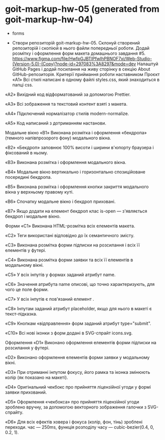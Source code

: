 # goit-markup-hw-05 (generated from goit-markup-hw-04)
- forms

- Створи репозиторій goit-markup-hw-05.
Склонуй створений репозиторій і скопіюй в нього файли попередньої роботи.
Додай розмітку і оформлення форм макета домашнього завдання #5.
  https://www.figma.com/file/HwfpGJBTlPfwIhPBNOF7xi/Web-Studio-(Version-5.0)-(Copy)?node-id=297083%3A8297&mode=dev
Налаштуй GitHub Pages і додай посилання на живу сторінку в секцію About GitHub-репозиторія.
Критерії приймання роботи наставником
Проєкт
«A1» Всі стилі написані в одному файлі styles.css, який знаходиться в папці css.

«A2» Вихідний код відформатований за допомогою Prettier.

«A3» Всі зображення та текстовий контент взяті з макета.

«A4» Підключений нормалізатор стилів modern-normalize.

«A5» Код написаний з дотриманням настанови.

Модальне вікно
«B1» Виконана розмітка і оформлення «бекдропа» (темного напівпрозорого фону) модального вікна.

«B2» «Бекдроп» заповнює 100% висоти і ширини в'юпорту браузера і фіксований в ньому.

«B3» Виконана розмітка і оформлення модального вікна.

«B4» Модальне вікно вертикально і горизонтально спозиційоване посередині бекдропа.

«B5» Виконана розмітка і оформлення кнопки закриття модального вікна у верхньому правому куті.

«B6» Спочатку модальне вікно і бекдроп приховані.

«B7» Якщо додати на елемент бекдроп клас is-open — з'являється бекдроп і модальне вікно.

Форми
«C1» Виконана HTML-розмітка всіх елементів макета.

«C2» Теги використані відповідно до їх семантичного змісту.

«C3» Виконана розмітка форми підписки на розсилання і всіх її елементів у футері.

«C4» Виконана розмітка форми заявки та всіх її елементів в модальному вікні.

«C5» У всіх інпутів у формах заданий атрибут name.

«C6» Значення атрибута name описові, що точно характеризують, для чого це поле форми.

«C7» У всіх інпутів є пов'язаний елемент <label>.

«C8» Інпутам заданий атрибут placeholder, якщо для нього в макеті є текст-підказка.

«C9» Кнопкам «відправлення» форм заданий атрибут type="submit".

«C10» Всі нові іконки з форм додані в SVG-спрайт icons.svg.

Оформлення
«D1» Виконано оформлення елементів форми підписки на розсилання у футері.

«D2» Виконано оформлення елементів форми заявки у модальному вікні.

«D3» При отриманні інпутом фокусу, його рамка та іконка змінюють колір (як показано на макеті).

«D4» Оригінальний чекбокс про прийняття ліцензійної угоди у формі заявки прихований.

«D5» Оформлення «чекбокса» про прийняття ліцензійної угоди зроблено вручну, за допомогою векторного зображення галочки з SVG-спрайту.

«D6» Для всіх ефектів ховера і фокуса (колір, фон, тінь) зроблені переходи. час — 250ms, функція розподілу часу — cubic-bezier(0.4, 0, 0.2, 1).
